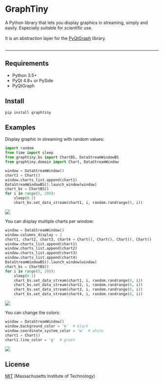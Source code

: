 # GraphTiny

A Python library that lets you display graphics in streaming, simply and easily. Especially suitable for scientific use.
<br>
<br>
It is an abstraction layer for the [PyQtGraph](https://github.com/pyqtgraph/pyqtgraph) library.
<br>
<br>

---

## Requirements
* Python 3.5+
* PyQt 4.8+ or PySide
* PyQtGraph

## Install
```console
pip install graphtiny
```

## Examples

Display graphic in streaming with random values:
```python
import random
from time import sleep
from graphtiny.bs import ChartBS, DataStreamWindowBS
from graphtiny.domain import Chart, DataStreamWindow

window = DataStreamWindow()
chart1 = Chart()
window.charts_list.append(chart1)
DataStreamWindowBS().launch_window(window)
chart_bs = ChartBS()
for i in range(5, 200):
    sleep(0.1)
    chart_bs.set_data_stream(chart1, i, random.randrange(0, i))
```

![](https://camo.githubusercontent.com/b0bb052ea60d05e5401072cd5f557aaaaab43703/68747470733a2f2f6d656469612e67697068792e636f6d2f6d656469612f78543339446d6b3136726a724934757544362f67697068792e676966)


You can display multiple charts per window:
```python
window = DataStreamWindow()
window.columns_display = 2
chart1, chart2, chart3, chart4 = Chart(), Chart(), Chart(), Chart()
window.charts_list.append(chart1)
window.charts_list.append(chart2)
window.charts_list.append(chart3)
window.charts_list.append(chart4)
DataStreamWindowBS().launch_window(window)
chart_bs = ChartBS()
for i in range(5, 200):
    sleep(0.1)
    chart_bs.set_data_stream(chart1, i, random.randrange(0, i))
    chart_bs.set_data_stream(chart2, i, random.randrange(0, i))
    chart_bs.set_data_stream(chart3, i, random.randrange(0, i))
    chart_bs.set_data_stream(chart4, i, random.randrange(0, i))
```


![](https://camo.githubusercontent.com/483aa8b5f10db347b54cd20bc815d0857c2fb511/68747470733a2f2f6d656469612e67697068792e636f6d2f6d656469612f785433394354556d49395638324b4c78664f2f67697068792e676966)

You can change the colors:
```python
window = DataStreamWindow()
window.background_color = 'k'  # black
window.coordinate_system_color = 'w'  # white
chart1 = Chart()
chart1.line_color = 'g'  # green
```

![](https://camo.githubusercontent.com/84b491d4ead6734818b6205b8e99b21be35c43d5/68747470733a2f2f6d656469612e67697068792e636f6d2f6d656469612f7854333943597431493562544843486c62712f67697068792e676966)


## License
[MIT](LICENSE) (Massachusetts Institute of Technology)
